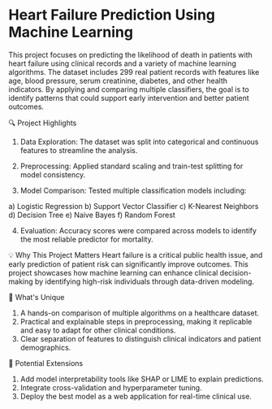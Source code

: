 # Heart Failure Prediction Using Machine Learning

This project focuses on predicting the likelihood of death in patients with heart failure using clinical records and a variety of machine learning algorithms. The dataset includes 299 real patient records with features like age, blood pressure, serum creatinine, diabetes, and other health indicators. By applying and comparing multiple classifiers, the goal is to identify patterns that could support early intervention and better patient outcomes.

🔍 Project Highlights

1) Data Exploration: The dataset was split into categorical and continuous features to streamline the analysis.

2) Preprocessing: Applied standard scaling and train-test splitting for model consistency.

3) Model Comparison: Tested multiple classification models including:

a) Logistic Regression
b) Support Vector Classifier
c) K-Nearest Neighbors
d) Decision Tree
e) Naive Bayes
f) Random Forest

4) Evaluation: Accuracy scores were compared across models to identify the most reliable predictor for mortality.

💡 Why This Project Matters
Heart failure is a critical public health issue, and early prediction of patient risk can significantly improve outcomes. This project showcases how machine learning can enhance clinical decision-making by identifying high-risk individuals through data-driven modeling.

🚀 What's Unique

1) A hands-on comparison of multiple algorithms on a healthcare dataset.
2) Practical and explainable steps in preprocessing, making it replicable and easy to adapt for other clinical conditions.
3) Clear separation of features to distinguish clinical indicators and patient demographics.

🔧 Potential Extensions

1) Add model interpretability tools like SHAP or LIME to explain predictions.
2) Integrate cross-validation and hyperparameter tuning.
3) Deploy the best model as a web application for real-time clinical use.
